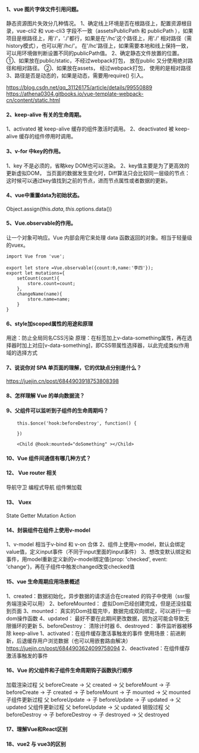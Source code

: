 #### 1、vue 图片字体文件引用问题。
静态资源图片失效分几种情况。
1、确定线上环境是否在根路径上，配置资源根目录，vue-cli2 和 vue-cli3 字段不一致（assetsPublicPath 和 publicPath ），如果项目是根路径上，用'/'，'./'都行，如果是在'/hc'这个路径上，用'./' 相对路径（需history模式），也可以用'/hc/'。 在'/hc'路径上，如果需要本地和线上保持一致，可以用环境做判断设置不同的publicPath值。
2、确定静态文件放置的位置。
①、如果放在public/static，不经过webpack打包， 放在public 又分使用绝对路径和相对路径。
②、如果放在assets， 经过webpack打包， 使用的是相对路径
3、路径是否是动态的，如果是动态，需要用require() 引入。

https://blog.csdn.net/qq_31126175/article/details/99550889
https://athena0304.gitbooks.io/vue-template-webpack-cn/content/static.html

#### 2、keep-alive 有关的生命周期。
1、activated  被 keep-alive 缓存的组件激活时调用。
2、deactivated 被 keep-alive 缓存的组件停用时调用。

#### 3、v-for 中key的作用。
1、key 不是必须的，省略key DOM也可以渲染。
2、key值主要是为了更高效的更新虚拟DOM， 当页面的数据发生变化时，Diff算法只会比较同一层级的节点：这时候可以通过key值找到之前的节点，进而节点属性或者数据的更新。

#### 4、vue中重置data为初始状态。
Object.assign(this.$data, this.$options.data())

#### 5、Vue.observable的作用。
让一个对象可响应。Vue 内部会用它来处理 data 函数返回的对象。相当于轻量级的vuex。
```
import Vue from 'vue';

export let store =Vue.observable({count:0,name:'李四'});
export let mutations={
    setCount(count){
        store.count=count;
    },
    changeName(name){
        store.name=name;
    }
}
```

#### 6、style加scoped属性的用途和原理
用途：防止全局同名CSS污染
原理：在标签加上v-data-something属性，再在选择器时加上对应[v-data-something]，即CSS带属性选择器，以此完成类似作用域的选择方式

#### 7、说说你对 SPA 单页面的理解，它的优缺点分别是什么？
https://juejin.cn/post/6844903918753808398

#### 8、怎样理解 Vue 的单向数据流？

#### 9、父组件可以监听到子组件的生命周期吗？
```
    this.$once('hook:beforeDestroy', function() {

    })

    <Child @hook:mounted="doSomething" ></Child>
```
#### 10、Vue 组件间通信有哪几种方式？


#### 12、 Vue router 相关
导航守卫
编程式导航
组件懒加载

#### 13、 Vuex
State
Getter
Mutation
Action

#### 14、封装组件在组件上使用v-model
1、v-model 相当于v-bind 和 v-on 合体
2、组件上使用v-model，默认会绑定value值，定义input事件（不同于input里面的input事件）
3、想改变默认绑定和事件，用model重新定义新的v-model绑定值{prop: 'checked', event: 'change'}，再在子组件中触发changed改变checked值

#### 15、vue 生命周期应用场景概述
1、created：数据初始化，异步数据的请求适合在created 的钩子中使用（ssr服务端渲染可以用）
2、beforeMounted： 虚拟Dom已经创建完成，但是还没挂载到页面
3、mounted： 真实的Dom挂载完毕，数据完成双向绑定，可以进行一些dom操作函数
4、updated： 最好不要在此期间更改数据，因为这可能会导致无限循环的更新
5、beforeDestroy： 清除计时器
6、destroyed： 事件监听器被移除
keep-alive
1、activated：在组件缓存激活事触发的事件
使用场景：前进刷新，后退缓存用户浏览数据（也可以用嵌套路由解决）https://juejin.cn/post/6844903624099758094
2、deactivated：在组件缓存激活事触发的事件

#### 16、Vue 的父组件和子组件生命周期钩子函数执行顺序

加载渲染过程
父 beforeCreate -> 父 created -> 父 beforeMount -> 子 beforeCreate -> 子 created -> 子 beforeMount -> 子 mounted -> 父 mounted
子组件更新过程
父 beforeUpdate -> 子 beforeUpdate -> 子 updated -> 父 updated
父组件更新过程
父 beforeUpdate -> 父 updated
销毁过程
父 beforeDestroy -> 子 beforeDestroy -> 子 destroyed -> 父 destroyed

#### 17、理解Vue和React区别

#### 18、vue2 与 vue3的区别










